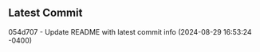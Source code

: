 
## Latest Commit
054d707 - Update README with latest commit info (2024-08-29 16:53:24 -0400) <Yunxi-Zhou>
